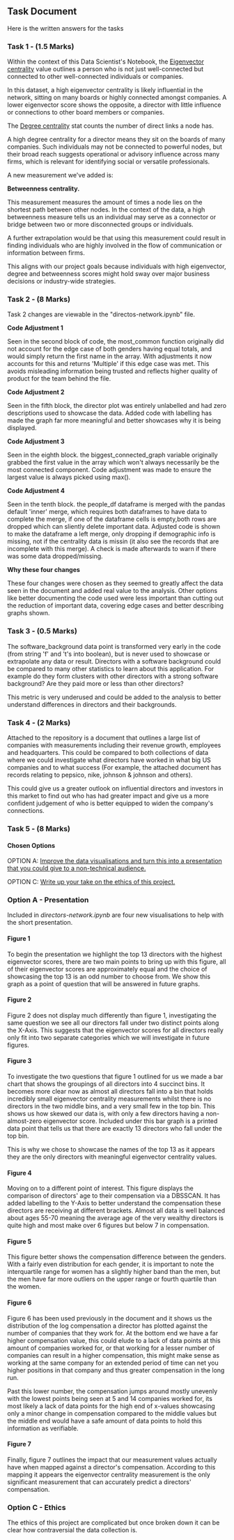 ## Task Document

Here is the written answers for the tasks 


### Task 1 - (1.5 Marks)
Within the context of this Data Scientist's Notebook, the <u>Eigenvector centrality</u> value outlines a person who is not just well-connected but connected to other well-connected individuals or companies. 

In this dataset, a high eigenvector centrality is likely influential in the network, sitting on many boards or highly connected amongst companies. A lower eigenvector score shows the opposite, a director with little influence or connections to other board members or companies.

The <u>Degree centrality</u> stat counts the number of direct links a node has. 

A high degree centrality for a director means they sit on the boards of many companies. Such individuals may not be connected to powerful nodes, but their broad reach suggests operational or advisory influence across many firms, which is relevant for identifying social or versatile professionals.

A new measurement we've added is:

<b> Betweenness centrality. </b>

This measurement measures the amount of times a node lies on the shortest path between other nodes. In the context of the data, a high betweenness measure tells us an individual may serve as a connector or bridge between two or more disconnected groups or individuals. 

A further extrapolation would be that using this measurement could result in finding individuals who are highly involved in the flow of communication or information between firms.

This aligns with our project goals because individuals with high eigenvector, degree and betweenness scores might hold sway over major business decisions or industry-wide strategies.

### Task 2 - (8 Marks)
Task 2 changes are viewable in the "directos-network.ipynb" file.

<b> Code Adjustment 1 </b>

Seen in the second block of code, the most_common function originally did not account for the edge case of both genders having equal totals, and would simply return the first name in the array. With adjustments it now accounts for this and returns 'Multiple' if this edge case was met. This avoids misleading information being trusted and reflects higher quality of product for the team behind the file.

<b> Code Adjustment 2 </b>

Seen in the fifth block, the director plot was entirely unlabelled and had zero descriptions used to showcase the data. Added code with labelling has made the graph far more meaningful and better showcases why it is being displayed. 

<b> Code Adjustment 3 </b>

Seen in the eighth  block. the biggest_connected_graph variable originally grabbed the first value in the array which won't always necessarily be the most connected component. Code adjustment was made to ensure the largest value is always picked using max().

<b> Code Adjustment 4 </b>

Seen in the tenth block. the people_df dataframe is merged with the pandas default 'inner' merge, which requires both dataframes to have data to complete the merge, if one of the dataframe cells is empty,both rows are dropped which can sliently delete important data. Adjusted code is shown to make the dataframe a left merge, only dropping if demographic info is missing, not if the centrality data is missin (it also see the records that are incomplete with this merge). A check is made afterwards to warn if there was some data dropped/missing.

<b> Why these four changes </b>

These four changes were chosen as they seemed to greatly affect the data seen in the document and added real value to the analysis. Other options like better documenting the code used were less important than cutting out the reduction of important data, covering edge cases and better describing graphs shown. 

### Task 3 - (0.5 Marks)

The software_background data point is transformed very early in the code (from string 'f' and 't's into boolean), but is never used to showcase or extrapolate any data or result. Directors with a software background could be compared to many other statistics to learn about this application. For example do they form clusters with other directors with a strong software background? Are they paid more or less than other directors? 

This metric is very underused and could be added to the analysis to better understand differences in directors and their backgrounds.

### Task 4 - (2 Marks)

Attached to the repository is a document that outlines a large list of companies with measurements including their revenue growth, employees and headquarters. This could be compared to both collections of data where we could investigate what directors have worked in what big US companies and to what success (For example, the attached document has records relating to pepsico, nike, johnson & johnson and others). 

This could give us a greater outlook on influential directors and investors in this market to find out who has had greater impact and give us a more confident judgement of who is better equipped to widen the company's connections.

### Task 5 - (8 Marks)

#### Chosen Options

OPTION A: <u>Improve the data visualisations and turn this into a presentation that you could give to a non-technical audience.</u>

OPTION C: <u>Write up your take on the ethics of this project.</u>


### Option A - Presentation
Included in <i>directors-network.ipynb</i> are four new visualisations to help with the short presentation.

#### Figure 1

To begin the presentation we highlight the top 13 directors with the highest eigenvector scores, there are two main points to bring up with this figure, all of their eigenvector scores are approximately equal and the choice of showcasing the top 13 is an odd number to choose from. We show this graph as a point of question that will be answered in future graphs. 

#### Figure 2

Figure 2 does not display much differently than figure 1, investigating the same question we see all our directors fall under two distinct points along the X-Axis. This suggests that the eigenvector scores for all directors really only fit into two separate categories which we will investigate in future figures. 

#### Figure 3

To investigate the two questions that figure 1 outlined for us we made a bar chart that shows the groupings of all directors into 4 succinct bins. It becomes more clear now as almost all directors fall into a bin that holds incredibly small eigenvector centrality measurements whilst there is no directors in the two middle bins, and a very small few in the top bin. This shows us how skewed our data is, with only a few directors having a non-almost-zero eigenvector score. Included under this bar graph is a printed data point that tells us that there are exactly 13 directors who fall under the top bin.

This is why we chose to showcase the names of the top 13 as it appears they are the only directors with meaningful eigenvector centrality values. 

#### Figure 4

Moving on to a different point of interest. This figure displays the comparison of directors' age to their compensation via a DBSSCAN. It has added labelling to the Y-Axis to better understand the compensation these directors are receiving at different brackets. Almost all data is well balanced about ages 55-70 meaning the average age of the very wealthy directors is quite high and most make over 6 figures but below 7 in compensation.

#### Figure 5

This figure better shows the compensation difference between the genders. With a fairly even distribution for each gender, it is important to note the interquartile range for women has a slightly higher band than the men, but the men have far more outliers on the upper range or fourth quartile than the women.

#### Figure 6

Figure 6 has been used previously in the document and it shows us the distribution of the log compensation a director has plotted against the number of companies that they work for. At the bottom end we have a far higher compensation value, this could elude to a lack of data points at this amount of companies worked for, or that working for a lesser number of companies can result in a higher compensation, this might make sense as working at the same company for an extended period of time can net you higher positions in that company and thus greater compensation in the long run.

Past this lower number, the compensation jumps around mostly unevenly with the lowest points being seen at 5 and 14 companies worked for, its most likely a lack of data points for the high end of x-values showcasing only a minor change in compensation compared to the middle values but the middle end would have a safe amount of data points to hold this information as verifiable.

#### Figure 7

Finally, figure 7 outlines the impact that our measurement values actually have when mapped against a director's compensation. According to this mapping it appears the eigenvector centrality measurement is the only significant measurement that can accurately predict a directors' compensation. 

### Option C - Ethics

The ethics of this project are complicated but once broken down it can be clear how contraversial the data collection is.